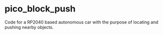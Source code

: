 # pico_block_push
Code for a RP2040 based autonomous car with the purpose of locating and pushing nearby objects.
